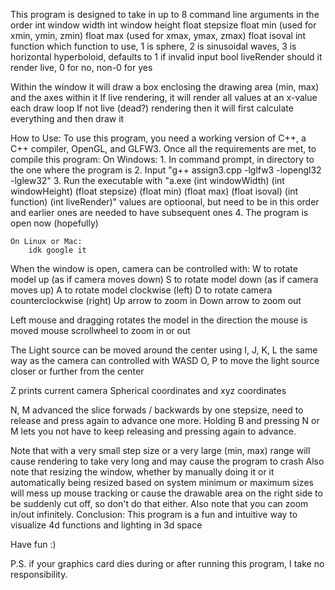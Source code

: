 This program is designed to take in up to 8 command line arguments in the order
	int 	window width
	int 	window height
	float 	stepsize
	float 	min 			(used for xmin, ymin, zmin)
	float 	max 			(used for xmax, ymax, zmax)
	float	isoval
	int 	function		which function to use, 1 is sphere, 2 is sinusoidal waves, 3 is horizontal hyperboloid, defaults to 1 if invalid input
	bool	liveRender		should it render live, 0 for no, non-0 for yes
	
Within the window it will draw a box enclosing the drawing area (min, max) and the axes within it
If live rendering, it will render all values at an x-value each draw loop
If not live (dead?) rendering then it will first calculate everything and then draw it

How to Use:
To use this program, you need a working version of C++, a C++ compiler, OpenGL, and GLFW3.
Once all the requirements are met, to compile this program:
    On Windows: 
        1. In command prompt, in directory to the one where the program is
        2. Input "g++ assign3.cpp -lglfw3 -lopengl32 -lglew32"
        3. Run the executable with "a.exe (int windowWidth) (int windowHeight) (float stepsize) (float min) (float max) (float isoval) (int function) (int liveRender)"
			values are optioonal, but need to be in this order and earlier ones are needed to have subsequent ones
        4. The program is open now (hopefully)
    
    On Linux or Mac:
		idk google it


When the window is open, camera can be controlled with:
W to rotate model up (as if camera moves down)
S to rotate model down (as if camera moves up)
A to rotate model clockwise (left)
D to rotate camera counterclockwise (right)
Up arrow to zoom in
Down arrow to zoom out

Left mouse and dragging rotates the model in the direction the mouse is moved
mouse scrollwheel to zoom in or out

The Light source can be moved around the center using
I, J, K, L the same way as the camera can controlled with WASD
O, P to move the light source closer or further from the center

Z prints current camera Spherical coordinates and xyz coordinates

N, M advanced the slice forwads / backwards by one stepsize, need to release and press again to advance one more.
Holding B and pressing N or M lets you not have to keep releasing and pressing again to advance.

Note that with a very small step size or a very large (min, max) range will cause rendering to take very long and may cause the program to crash
Also note that resizing the window, whether by manually doing it or it automatically being resized based on system minimum or maximum sizes will mess up mouse tracking or cause the drawable area on the right side to be suddenly cut off, so don't do that either.
Also note that you can zoom in/out infinitely.
Conclusion:
This program is a fun and intuitive way to visualize 4d functions and lighting in 3d space

Have fun :)

P.S. if your graphics card dies during or after running this program, I take no responsibility.